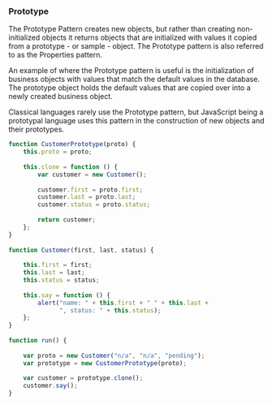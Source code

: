 ### Prototype

The Prototype Pattern creates new objects, but rather than creating non-initialized objects it returns objects that are initialized with values it copied from a prototype - or sample - object. The Prototype pattern is also referred to as the Properties pattern.

An example of where the Prototype pattern is useful is the initialization of business objects with values that match the default values in the database. The prototype object holds the default values that are copied over into a newly created business object.

Classical languages rarely use the Prototype pattern, but JavaScript being a prototypal language uses this pattern in the construction of new objects and their prototypes.


```js
function CustomerPrototype(proto) {
    this.proto = proto;
 
    this.clone = function () {
        var customer = new Customer();
 
        customer.first = proto.first;
        customer.last = proto.last;
        customer.status = proto.status;
 
        return customer;
    };
}
 
function Customer(first, last, status) {
 
    this.first = first;
    this.last = last;
    this.status = status;
 
    this.say = function () {
        alert("name: " + this.first + " " + this.last +
              ", status: " + this.status);
    };
}
 
function run() {
 
    var proto = new Customer("n/a", "n/a", "pending");
    var prototype = new CustomerPrototype(proto);
 
    var customer = prototype.clone();
    customer.say();
}
```